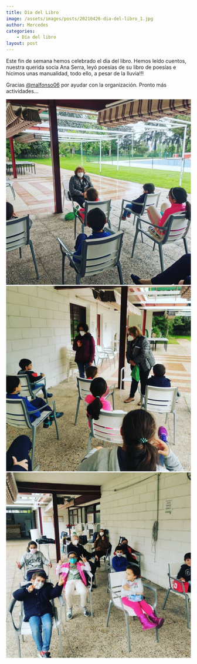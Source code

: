 ```yaml
---
title: Día del Libro
image: /assets/images/posts/20210426-dia-del-libro_1.jpg
author: Mercedes
categories:
    - Día del libro
layout: post
---
```



Este fin de semana hemos celebrado el día del libro. Hemos leído cuentos, nuestra querida socia Ana Serra, leyó poesías de su libro de poesías e hicimos unas manualidad, todo ello, a pesar de la lluvia!!!

Gracias [@malfonso06](https://www.instagram.com/malfonso06/) por ayudar con la organización. Pronto más actividades...


![1](/assets/images/posts/20210426-dia-del-libro_1.jpg)
![2](/assets/images/posts/20210426-dia-del-libro_2.jpg)
![3](/assets/images/posts/20210426-dia-del-libro_3.jpg)
